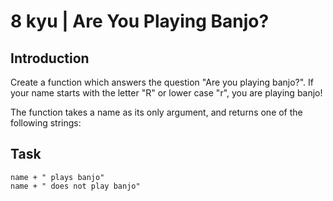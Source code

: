 # 8 kyu | Are You Playing Banjo?

## Introduction

Create a function which answers the question "Are you playing banjo?".
If your name starts with the letter "R" or lower case "r", you are playing banjo!

The function takes a name as its only argument, and returns one of the following strings:

## Task

```en
name + " plays banjo" 
name + " does not play banjo"
```
